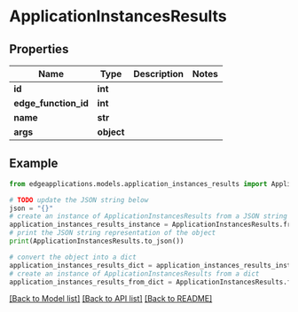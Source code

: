 # ApplicationInstancesResults


## Properties

Name | Type | Description | Notes
------------ | ------------- | ------------- | -------------
**id** | **int** |  | 
**edge_function_id** | **int** |  | 
**name** | **str** |  | 
**args** | **object** |  | 

## Example

```python
from edgeapplications.models.application_instances_results import ApplicationInstancesResults

# TODO update the JSON string below
json = "{}"
# create an instance of ApplicationInstancesResults from a JSON string
application_instances_results_instance = ApplicationInstancesResults.from_json(json)
# print the JSON string representation of the object
print(ApplicationInstancesResults.to_json())

# convert the object into a dict
application_instances_results_dict = application_instances_results_instance.to_dict()
# create an instance of ApplicationInstancesResults from a dict
application_instances_results_from_dict = ApplicationInstancesResults.from_dict(application_instances_results_dict)
```
[[Back to Model list]](../README.md#documentation-for-models) [[Back to API list]](../README.md#documentation-for-api-endpoints) [[Back to README]](../README.md)


